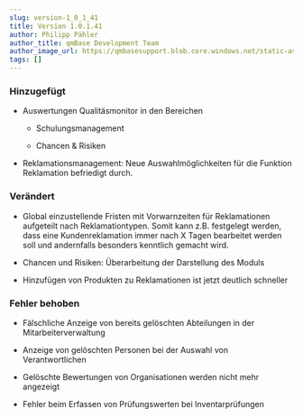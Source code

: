 ```yaml
---
slug: version-1_0_1_41
title: Version 1.0.1.41
author: Philipp Pähler
author_title: qmBase Development Team
author_image_url: https://qmbasesupport.blob.core.windows.net/static-assets/img/persons/paehler_round.png
tags: []
---
```

### Hinzugefügt

*   Auswertungen Qualitäsmonitor in den Bereichen

    *   Schulungsmanagement

    *   Chancen & Risiken

*   Reklamationsmanagement: Neue Auswahlmöglichkeiten für die Funktion Reklamation befriedigt durch.

### Verändert

*   Global einzustellende Fristen mit Vorwarnzeiten für Reklamationen aufgeteilt nach Reklamationtypen. Somit kann z.B. festgelegt werden, dass eine Kundenreklamation immer nach X Tagen bearbeitet werden soll und andernfalls besonders kenntlich gemacht wird.

*   Chancen und Risiken: Überarbeitung der Darstellung des Moduls

*   Hinzufügen von Produkten zu Reklamationen ist jetzt deutlich schneller

### Fehler behoben

*   Fälschliche Anzeige von bereits gelöschten Abteilungen in der Mitarbeiterverwaltung

*   Anzeige von gelöschten Personen bei der Auswahl von Verantwortlichen

*   Gelöschte Bewertungen von Organisationen werden nicht mehr angezeigt

*   Fehler beim Erfassen von Prüfungswerten bei Inventarprüfungen